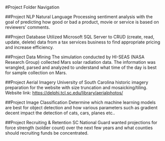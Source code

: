 #Project Folder Navigation

##Project NLP
Natural Language Processing sentiment analysis with the goal of predicting how good or bad a product, movie or service is based on reviewers’ comments.

##Project Database 
Utilized Microsoft SQL Server to CRUD (create, read, update, delete) data from a tax services business to find appropriate pricing and increase efficiency.

##Project Data Mining
The simulation conducted by HI-SEAS (NASA Research Group) collected Mars solar radiation data. The information was wrangled, parsed and analyzed to understand what time of the day is best for sample collection on Mars.

##Project Aerial Imagery
University of South Carolina historic imagery preparation for the website with size truncation and mosaicking/tiling. Website link: https://delphi.tcl.sc.edu/library/aerialphotos/

##Project Image Classification
Determine which machine learning models are best for object detection and how various parameters such as gradient decent impact the detection of cats, cars, planes etc..

##Project Recruiting & Retention
SC National Guard wanted projections for force strength (soldier count) over the next few years and what counties should recruiting funds be concentrated.


 

